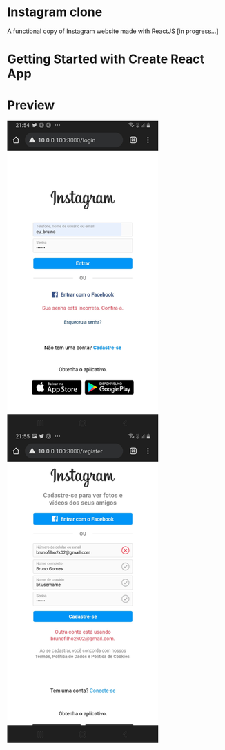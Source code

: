 # Instagram clone
A functional copy of Instagram website made with ReactJS [in progress...]

# Getting Started with Create React App

# Preview
<a href="url"><img src="https://github.com/brunog2/insta-clone/blob/main/Screenshot_20220112-215424_Chrome.jpg" align="left" height="720" ></a>


<a href="url"><img src="https://github.com/brunog2/insta-clone/blob/main/Screenshot_20220112-215507_Chrome.jpg" align="left" height="720" ></a>
